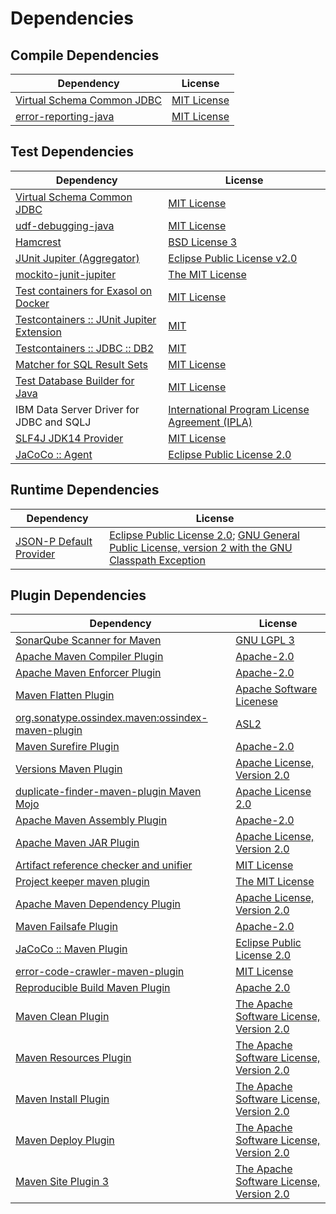 <!-- @formatter:off -->
# Dependencies

## Compile Dependencies

| Dependency                      | License          |
| ------------------------------- | ---------------- |
| [Virtual Schema Common JDBC][0] | [MIT License][1] |
| [error-reporting-java][2]       | [MIT License][3] |

## Test Dependencies

| Dependency                                      | License                                              |
| ----------------------------------------------- | ---------------------------------------------------- |
| [Virtual Schema Common JDBC][0]                 | [MIT License][1]                                     |
| [udf-debugging-java][4]                         | [MIT License][5]                                     |
| [Hamcrest][6]                                   | [BSD License 3][7]                                   |
| [JUnit Jupiter (Aggregator)][8]                 | [Eclipse Public License v2.0][9]                     |
| [mockito-junit-jupiter][10]                     | [The MIT License][11]                                |
| [Test containers for Exasol on Docker][12]      | [MIT License][13]                                    |
| [Testcontainers :: JUnit Jupiter Extension][14] | [MIT][15]                                            |
| [Testcontainers :: JDBC :: DB2][14]             | [MIT][15]                                            |
| [Matcher for SQL Result Sets][16]               | [MIT License][17]                                    |
| [Test Database Builder for Java][18]            | [MIT License][19]                                    |
| IBM Data Server Driver for JDBC and SQLJ        | [International Program License Agreement (IPLA)][20] |
| [SLF4J JDK14 Provider][21]                      | [MIT License][22]                                    |
| [JaCoCo :: Agent][23]                           | [Eclipse Public License 2.0][24]                     |

## Runtime Dependencies

| Dependency                    | License                                                                                                        |
| ----------------------------- | -------------------------------------------------------------------------------------------------------------- |
| [JSON-P Default Provider][25] | [Eclipse Public License 2.0][26]; [GNU General Public License, version 2 with the GNU Classpath Exception][27] |

## Plugin Dependencies

| Dependency                                              | License                                        |
| ------------------------------------------------------- | ---------------------------------------------- |
| [SonarQube Scanner for Maven][28]                       | [GNU LGPL 3][29]                               |
| [Apache Maven Compiler Plugin][30]                      | [Apache-2.0][31]                               |
| [Apache Maven Enforcer Plugin][32]                      | [Apache-2.0][31]                               |
| [Maven Flatten Plugin][33]                              | [Apache Software Licenese][31]                 |
| [org.sonatype.ossindex.maven:ossindex-maven-plugin][34] | [ASL2][35]                                     |
| [Maven Surefire Plugin][36]                             | [Apache-2.0][31]                               |
| [Versions Maven Plugin][37]                             | [Apache License, Version 2.0][31]              |
| [duplicate-finder-maven-plugin Maven Mojo][38]          | [Apache License 2.0][39]                       |
| [Apache Maven Assembly Plugin][40]                      | [Apache-2.0][31]                               |
| [Apache Maven JAR Plugin][41]                           | [Apache License, Version 2.0][31]              |
| [Artifact reference checker and unifier][42]            | [MIT License][43]                              |
| [Project keeper maven plugin][44]                       | [The MIT License][45]                          |
| [Apache Maven Dependency Plugin][46]                    | [Apache License, Version 2.0][31]              |
| [Maven Failsafe Plugin][47]                             | [Apache-2.0][31]                               |
| [JaCoCo :: Maven Plugin][48]                            | [Eclipse Public License 2.0][24]               |
| [error-code-crawler-maven-plugin][49]                   | [MIT License][50]                              |
| [Reproducible Build Maven Plugin][51]                   | [Apache 2.0][35]                               |
| [Maven Clean Plugin][52]                                | [The Apache Software License, Version 2.0][35] |
| [Maven Resources Plugin][53]                            | [The Apache Software License, Version 2.0][35] |
| [Maven Install Plugin][54]                              | [The Apache Software License, Version 2.0][35] |
| [Maven Deploy Plugin][55]                               | [The Apache Software License, Version 2.0][35] |
| [Maven Site Plugin 3][56]                               | [The Apache Software License, Version 2.0][35] |

[0]: https://github.com/exasol/virtual-schema-common-jdbc/
[1]: https://github.com/exasol/virtual-schema-common-jdbc/blob/main/LICENSE
[2]: https://github.com/exasol/error-reporting-java/
[3]: https://github.com/exasol/error-reporting-java/blob/main/LICENSE
[4]: https://github.com/exasol/udf-debugging-java/
[5]: https://github.com/exasol/udf-debugging-java/blob/main/LICENSE
[6]: http://hamcrest.org/JavaHamcrest/
[7]: http://opensource.org/licenses/BSD-3-Clause
[8]: https://junit.org/junit5/
[9]: https://www.eclipse.org/legal/epl-v20.html
[10]: https://github.com/mockito/mockito
[11]: https://github.com/mockito/mockito/blob/main/LICENSE
[12]: https://github.com/exasol/exasol-testcontainers/
[13]: https://github.com/exasol/exasol-testcontainers/blob/main/LICENSE
[14]: https://java.testcontainers.org
[15]: http://opensource.org/licenses/MIT
[16]: https://github.com/exasol/hamcrest-resultset-matcher/
[17]: https://github.com/exasol/hamcrest-resultset-matcher/blob/main/LICENSE
[18]: https://github.com/exasol/test-db-builder-java/
[19]: https://github.com/exasol/test-db-builder-java/blob/main/LICENSE
[20]: https://www.ibm.com/support/customer/csol/terms/?ref=L-KHAI-CASRX7-01-10-2022-zz-en
[21]: http://www.slf4j.org
[22]: http://www.opensource.org/licenses/mit-license.php
[23]: https://www.eclemma.org/jacoco/index.html
[24]: https://www.eclipse.org/legal/epl-2.0/
[25]: https://github.com/eclipse-ee4j/jsonp
[26]: https://projects.eclipse.org/license/epl-2.0
[27]: https://projects.eclipse.org/license/secondary-gpl-2.0-cp
[28]: http://sonarsource.github.io/sonar-scanner-maven/
[29]: http://www.gnu.org/licenses/lgpl.txt
[30]: https://maven.apache.org/plugins/maven-compiler-plugin/
[31]: https://www.apache.org/licenses/LICENSE-2.0.txt
[32]: https://maven.apache.org/enforcer/maven-enforcer-plugin/
[33]: https://www.mojohaus.org/flatten-maven-plugin/
[34]: https://sonatype.github.io/ossindex-maven/maven-plugin/
[35]: http://www.apache.org/licenses/LICENSE-2.0.txt
[36]: https://maven.apache.org/surefire/maven-surefire-plugin/
[37]: https://www.mojohaus.org/versions/versions-maven-plugin/
[38]: https://basepom.github.io/duplicate-finder-maven-plugin
[39]: http://www.apache.org/licenses/LICENSE-2.0.html
[40]: https://maven.apache.org/plugins/maven-assembly-plugin/
[41]: https://maven.apache.org/plugins/maven-jar-plugin/
[42]: https://github.com/exasol/artifact-reference-checker-maven-plugin/
[43]: https://github.com/exasol/artifact-reference-checker-maven-plugin/blob/main/LICENSE
[44]: https://github.com/exasol/project-keeper/
[45]: https://github.com/exasol/project-keeper/blob/main/LICENSE
[46]: https://maven.apache.org/plugins/maven-dependency-plugin/
[47]: https://maven.apache.org/surefire/maven-failsafe-plugin/
[48]: https://www.jacoco.org/jacoco/trunk/doc/maven.html
[49]: https://github.com/exasol/error-code-crawler-maven-plugin/
[50]: https://github.com/exasol/error-code-crawler-maven-plugin/blob/main/LICENSE
[51]: http://zlika.github.io/reproducible-build-maven-plugin
[52]: http://maven.apache.org/plugins/maven-clean-plugin/
[53]: http://maven.apache.org/plugins/maven-resources-plugin/
[54]: http://maven.apache.org/plugins/maven-install-plugin/
[55]: http://maven.apache.org/plugins/maven-deploy-plugin/
[56]: http://maven.apache.org/plugins/maven-site-plugin/
